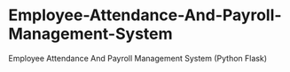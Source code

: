 # Employee-Attendance-And-Payroll-Management-System
Employee Attendance And Payroll Management System (Python Flask)

